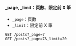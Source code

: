 #### _page, _limit：頁數、限定前 X 筆
- `_page`：頁數
- `_limit`：限定前 X 筆
```
GET /posts?_page=7
GET /posts?_page=7&_limit=20
```